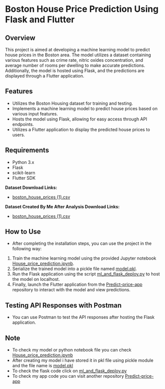 # Boston House Price Prediction Using Flask and Flutter

## Overview
This project is aimed at developing a machine learning model to predict house prices in the Boston area. The model utilizes a dataset containing various features such as crime rate, nitric oxides concentration, and average number of rooms per dwelling to make accurate predictions. Additionally, the model is hosted using Flask, and the predictions are displayed through a Flutter application.

## Features
- Utilizes the Boston Housing dataset for training and testing.
- Implements a machine learning model to predict house prices based on various input features.
- Hosts the model using Flask, allowing for easy access through API endpoints.
- Utilizes a Flutter application to display the predicted house prices to users.

## Requirements
- Python 3.x
- Flask
- scikit-learn
- Flutter SDK

**Dataset Download Links:**
- [boston_house_prices (1).csv](https://github.com/Skull-7/Machine-Learning-and-Flutter/blob/main/boston_house_prices%20(1).csv)

**Dataset Created By Me After Analysis Download Links:**
- [boston_house_prices (1).csv](https://github.com/Skull-7/Machine-Learning-and-Flutter/blob/main/Load_boston_dataset.csv)

## How to Use
- After completing the installation steps, you can use the project in the following way:
1. Train the machine learning model using the provided Jupyter notebook [House_price_prediction.ipynb](https://github.com/Skull-7/Machine-Learning-and-Flutter/blob/main/House_price_prediction.ipynb).
2. Serialize the trained model into a pickle file named [model.pkl](https://github.com/Skull-7/Machine-Learning-and-Flutter/blob/main/model.pkl).
3. Run the Flask application using the script [ml_and_flask_deploy.py](https://github.com/Skull-7/Machine-Learning-and-Flutter/blob/main/ml_and_flask_deploy.py) to host the model on localhost.
4. Finally, launch the Flutter application from the [Predict-price-app](https://github.com/Skull-7/Predict-price-app) repository to interact with the model and view predictions.

## Testing API Responses with Postman
- You can use Postman to test the API responses after hosting the Flask application.

## Note
- To check my model or python notebook file you can check [House_price_prediction.ipynb](https://github.com/Skull-7/Machine-Learning-and-Flutter/blob/main/House_price_prediction.ipynb)
- After creating my model i have stored it in pkl file using pickle module and the file name is [model.pkl](https://github.com/Skull-7/Machine-Learning-and-Flutter/blob/main/model.pkl)
- To check the flask code click on [ml_and_flask_deploy.py](https://github.com/Skull-7/Machine-Learning-and-Flutter/blob/main/ml_and_flask_deploy.py)
- To check my app code you can visit another repository [Predict-price-app](https://github.com/Skull-7/Predict-price-app) 

